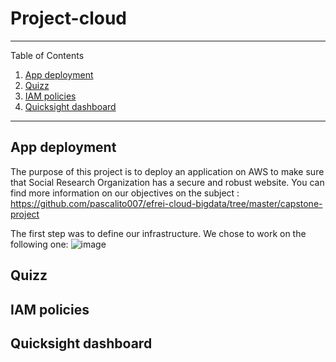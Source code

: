 # Project-cloud

---

Table of Contents

1.  [App deployment](#deployment)
2.  [Quizz](#quizz)
3.  [IAM policies](#iam)
4.  [Quicksight dashboard](#dashboard)

---
<div id='deployment'/>
  
## App deployment

The purpose of this project is to deploy an application on AWS to make sure that Social Research Organization has a secure and robust website. You can find more information on our objectives on the subject : https://github.com/pascalito007/efrei-cloud-bigdata/tree/master/capstone-project  

The first step was to define our infrastructure. We chose to work on the following one: 
![image](https://github.com/maya-gawinowski/Project-cloud/assets/78488271/4fda2bb2-4c9c-46c3-8132-729d9e131b72)


<div id='quizz'/>
  
## Quizz

<div id='quizz'/>
  
## IAM policies

<div id='dashboard'/>
  
## Quicksight dashboard
